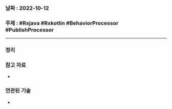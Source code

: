 ### 날짜 : 2022-10-12
### 주제 : #Rxjava #Rxkotlin #BehaviorProcessor #PublishProcessor
----
### 정리
 

### 참고 자료
- 

### 연관된 기술
- 